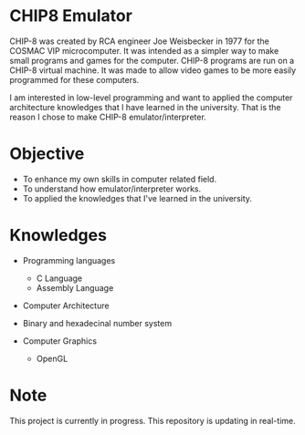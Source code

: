 # CHIP8 Emulator
 CHIP-8 was created by RCA engineer Joe Weisbecker in 1977 for the COSMAC VIP microcomputer. It was intended as a simpler way to make small programs and games for the computer.
 CHIP-8 programs are run on a CHIP-8 virtual machine. It was made to allow video games to be more easily programmed for these computers.
 
 I am interested in low-level programming and want to applied the computer architecture knowledges that I have learned in the university. That is the reason I chose to make CHIP-8 emulator/interpreter.
 
 # Objective
 - To enhance my own skills in computer related field.
 - To understand how emulator/interpreter works.
 - To applied the knowledges that I've learned in the university.
 
 # Knowledges
- Programming languages
  - C Language
  - Assembly Language
  
- Computer Architecture

- Binary and hexadecinal number system

- Computer Graphics
  - OpenGL
  
 # Note
  This project is currently in progress. This repository is updating in real-time.
